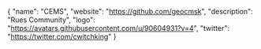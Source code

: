 {
  "name": "CEMS",
  "website": "https://github.com/geocmsk",
  "description": "Rues Community",
  "logo": "https://avatars.githubusercontent.com/u/90604931?v=4",
  "twitter": "https://twitter.com/cwitchking"
}
